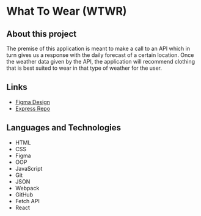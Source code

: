 # What To Wear (WTWR)

## About this project

The premise of this application is meant to make a call to an API which in turn gives us a response with the daily forecast of a certain location. Once the weather data given by the API, the application will recommend clothing that is best suited to wear in that type of weather for the user.

## Links

- [Figma Design](https://www.figma.com/file/bfVOvqlLmoKZ5lpro8WWBe/Sprint-14_-WTWR?type=design&node-id=1-498&mode=design&t=HcsgXIXKRn9e50vW-0)
- [Express Repo](https://github.com/misterjjg/se_project_express)

## Languages and Technologies

- HTML
- CSS
- Figma
- OOP
- JavaScript
- Git
- JSON
- Webpack
- GitHub
- Fetch API
- React
